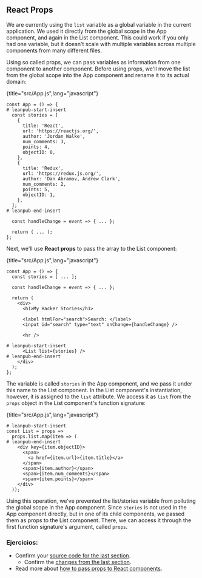 ## React Props

We are currently using the `list` variable as a global variable in the current application. We used it directly from the global scope in the App component, and again in the List component. This could work if you only had one variable, but it doesn't scale with multiple variables across multiple components from many different files.

Using so called props, we can pass variables as information from one component to another component. Before using props, we'll move the list from the global scope into the App component and rename it to its actual domain:

{title="src/App.js",lang="javascript"}
~~~~~~~
const App = () => {
# leanpub-start-insert
  const stories = [
    {
      title: 'React',
      url: 'https://reactjs.org/',
      author: 'Jordan Walke',
      num_comments: 3,
      points: 4,
      objectID: 0,
    },
    {
      title: 'Redux',
      url: 'https://redux.js.org/',
      author: 'Dan Abramov, Andrew Clark',
      num_comments: 2,
      points: 5,
      objectID: 1,
    },
  ];
# leanpub-end-insert

  const handleChange = event => { ... };

  return ( ... );
};
~~~~~~~

Next, we'll use **React props** to pass the array to the List component:

{title="src/App.js",lang="javascript"}
~~~~~~~
const App = () => {
  const stories = [ ... ];

  const handleChange = event => { ... };

  return (
    <div>
      <h1>My Hacker Stories</h1>

      <label htmlFor="search">Search: </label>
      <input id="search" type="text" onChange={handleChange} />

      <hr />

# leanpub-start-insert
      <List list={stories} />
# leanpub-end-insert
    </div>
  );
};
~~~~~~~

The variable is called `stories` in the App component, and we pass it under this name to the List component. In the List component's instantiation, however, it is assigned to the `list` attribute. We access it as `list` from the `props` object in the List component's function signature:

{title="src/App.js",lang="javascript"}
~~~~~~~
# leanpub-start-insert
const List = props =>
  props.list.map(item => (
# leanpub-end-insert
    <div key={item.objectID}>
      <span>
        <a href={item.url}>{item.title}</a>
      </span>
      <span>{item.author}</span>
      <span>{item.num_comments}</span>
      <span>{item.points}</span>
    </div>
  ));
~~~~~~~

Using this operation, we've prevented the list/stories variable from polluting the global scope in the App component. Since `stories` is not used in the App component directly, but in one of its child components, we passed them as props to the List component. There, we can access it through the first function signature's argument, called `props`.

### Ejercicios:

* Confirm your [source code for the last section](https://codesandbox.io/s/github/the-road-to-learn-react/hacker-stories/tree/hs/React-Props).
  * Confirm the [changes from the last section](https://github.com/the-road-to-learn-react/hacker-stories/compare/hs/Handler-Function-in-JSX...hs/React-Props?expand=1).
* Read more about [how to pass props to React components](https://www.robinwieruch.de/react-pass-props-to-component).